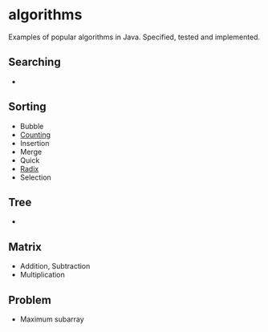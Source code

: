# algorithms
Examples of popular algorithms in Java. Specified, tested and implemented.
##  Searching
-
##  Sorting
- Bubble
- [Counting](/docs/sortings/counting-sort.md)
- Insertion
- Merge
- Quick
- [Radix](./docs/sortings/radix-sort.md)
- Selection
##  Tree
-
##  Matrix
- Addition, Subtraction
- Multiplication
##  Problem
- Maximum subarray
